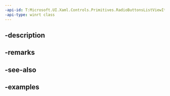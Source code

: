 ```yaml
---
-api-id: T:Microsoft.UI.Xaml.Controls.Primitives.RadioButtonsListViewItem
-api-type: winrt class
---
```


## -description

## -remarks

## -see-also

## -examples

